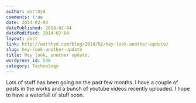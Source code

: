 ```yaml
---
author: worthyd
comments: true
date: 2014-02-04 
datePublished: 2014-02-04  
dateModified: 2014-02-04 
layout: post
link: http://worthyd.com/blog/2014/02/hey-look-another-update/
slug: hey-look-another-update
title: Hey look, another update.
wordpress_id: 548
category: Technology
---
```


Lots of stuff has been going on the past few months.  I have a couple of posts in the works and a bunch of youtube videos recently uploaded.  I hope to have a waterfall of stuff soon.
